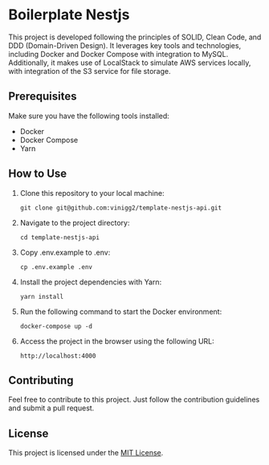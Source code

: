 # Boilerplate Nestjs

This project is developed following the principles of SOLID, Clean Code, and DDD (Domain-Driven Design). It leverages key tools and technologies, including Docker and Docker Compose with integration to MySQL. Additionally, it makes use of LocalStack to simulate AWS services locally, with integration of the S3 service for file storage.

## Prerequisites

Make sure you have the following tools installed:

- Docker
- Docker Compose
- Yarn

## How to Use

1. Clone this repository to your local machine:

    ```
    git clone git@github.com:vinigg2/template-nestjs-api.git
    ```

2. Navigate to the project directory:

    ```
    cd template-nestjs-api
    ```

3. Copy .env.example to .env:

    ```
    cp .env.example .env
    ```

4. Install the project dependencies with Yarn:

    ```
    yarn install
    ```

5. Run the following command to start the Docker environment:

    ```
    docker-compose up -d
    ```

6. Access the project in the browser using the following URL:

    ```
    http://localhost:4000
    ```

## Contributing

Feel free to contribute to this project. Just follow the contribution guidelines and submit a pull request.

## License

This project is licensed under the [MIT License](https://opensource.org/licenses/MIT).
